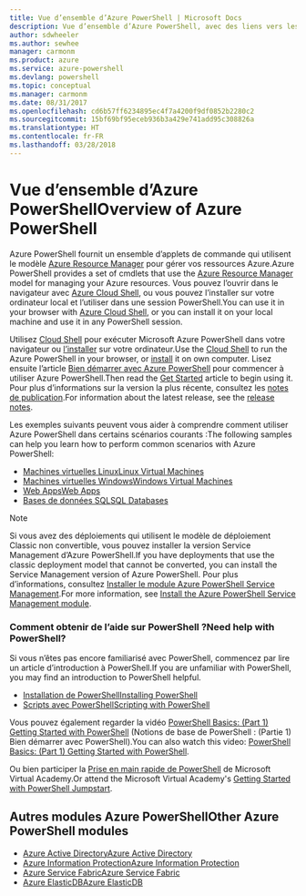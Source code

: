 ```yaml
---
title: Vue d’ensemble d’Azure PowerShell | Microsoft Docs
description: Vue d’ensemble d’Azure PowerShell, avec des liens vers les procédures d’installation et de configuration.
author: sdwheeler
ms.author: sewhee
manager: carmonm
ms.product: azure
ms.service: azure-powershell
ms.devlang: powershell
ms.topic: conceptual
ms.manager: carmonm
ms.date: 08/31/2017
ms.openlocfilehash: cd6b57ff6234895ec4f7a4200f9df0852b2280c2
ms.sourcegitcommit: 15bf69bf95eceb936b3a429e741add95c308826a
ms.translationtype: HT
ms.contentlocale: fr-FR
ms.lasthandoff: 03/28/2018
---
```

# <a name="overview-of-azure-powershell"></a><span data-ttu-id="55333-103">Vue d’ensemble d’Azure PowerShell</span><span class="sxs-lookup"><span data-stu-id="55333-103">Overview of Azure PowerShell</span></span>

<span data-ttu-id="55333-104">Azure PowerShell fournit un ensemble d’applets de commande qui utilisent le modèle [Azure Resource Manager](/azure/azure-resource-manager/resource-group-overview) pour gérer vos ressources Azure.</span><span class="sxs-lookup"><span data-stu-id="55333-104">Azure PowerShell provides a set of cmdlets that use the [Azure Resource Manager](/azure/azure-resource-manager/resource-group-overview) model for managing your Azure resources.</span></span> <span data-ttu-id="55333-105">Vous pouvez l’ouvrir dans le navigateur avec [Azure Cloud Shell](/azure/cloud-shell/overview), ou vous pouvez l’installer sur votre ordinateur local et l’utiliser dans une session PowerShell.</span><span class="sxs-lookup"><span data-stu-id="55333-105">You can use it in your browser with [Azure Cloud Shell](/azure/cloud-shell/overview), or you can install it on your local machine and use it in any PowerShell session.</span></span>

<span data-ttu-id="55333-106">Utilisez [Cloud Shell](/azure/cloud-shell/overview) pour exécuter Microsoft Azure PowerShell dans votre navigateur ou [l’installer](install-azurerm-ps.md) sur votre ordinateur.</span><span class="sxs-lookup"><span data-stu-id="55333-106">Use the [Cloud Shell](/azure/cloud-shell/overview) to run the Azure PowerShell in your browser, or [install](install-azurerm-ps.md) it on own computer.</span></span> <span data-ttu-id="55333-107">Lisez ensuite l’article [Bien démarrer avec Azure PowerShell](get-started-azureps.md) pour commencer à utiliser Azure PowerShell.</span><span class="sxs-lookup"><span data-stu-id="55333-107">Then read the [Get Started](get-started-azureps.md) article to begin using it.</span></span> <span data-ttu-id="55333-108">Pour plus d’informations sur la version la plus récente, consultez les [notes de publication](release-notes-azureps.md).</span><span class="sxs-lookup"><span data-stu-id="55333-108">For information about the latest release, see the [release notes](release-notes-azureps.md).</span></span>

<span data-ttu-id="55333-109">Les exemples suivants peuvent vous aider à comprendre comment utiliser Azure PowerShell dans certains scénarios courants :</span><span class="sxs-lookup"><span data-stu-id="55333-109">The following samples can help you learn how to perform common scenarios with Azure PowerShell:</span></span>

* [<span data-ttu-id="55333-110">Machines virtuelles Linux</span><span class="sxs-lookup"><span data-stu-id="55333-110">Linux Virtual Machines</span></span>](/azure/virtual-machines/virtual-machines-linux-powershell-samples?toc=/powershell/azure/toc.json)
* [<span data-ttu-id="55333-111">Machines virtuelles Windows</span><span class="sxs-lookup"><span data-stu-id="55333-111">Windows Virtual Machines</span></span>](/azure/virtual-machines/virtual-machines-windows-powershell-samples?toc=/powershell/azure/toc.json)
* [<span data-ttu-id="55333-112">Web Apps</span><span class="sxs-lookup"><span data-stu-id="55333-112">Web Apps</span></span>](/azure/app-service-web/app-service-powershell-samples?toc=/powershell/azure/toc.json)
* [<span data-ttu-id="55333-113">Bases de données SQL</span><span class="sxs-lookup"><span data-stu-id="55333-113">SQL Databases</span></span>](/azure/sql-database/sql-database-powershell-samples?toc=/powershell/azure/toc.json)

> [!NOTE]
> <span data-ttu-id="55333-114">Si vous avez des déploiements qui utilisent le modèle de déploiement Classic non convertible, vous pouvez installer la version Service Management d’Azure PowerShell.</span><span class="sxs-lookup"><span data-stu-id="55333-114">If you have deployments that use the classic deployment model that cannot be converted, you can install the Service Management version of Azure PowerShell.</span></span> <span data-ttu-id="55333-115">Pour plus d’informations, consultez [Installer le module Azure PowerShell Service Management](/powershell/azure/servicemanagement/install-azure-ps).</span><span class="sxs-lookup"><span data-stu-id="55333-115">For more information, see [Install the Azure PowerShell Service Management module](/powershell/azure/servicemanagement/install-azure-ps).</span></span>


### <a name="need-help-with-powershell"></a><span data-ttu-id="55333-116">Comment obtenir de l’aide sur PowerShell ?</span><span class="sxs-lookup"><span data-stu-id="55333-116">Need help with PowerShell?</span></span>

<span data-ttu-id="55333-117">Si vous n’êtes pas encore familiarisé avec PowerShell, commencez par lire un article d’introduction à PowerShell.</span><span class="sxs-lookup"><span data-stu-id="55333-117">If you are unfamiliar with PowerShell, you may find an introduction to PowerShell helpful.</span></span>

* [<span data-ttu-id="55333-118">Installation de PowerShell</span><span class="sxs-lookup"><span data-stu-id="55333-118">Installing PowerShell</span></span>](/powershell/scripting/installing-windows-powershell)
* [<span data-ttu-id="55333-119">Scripts avec PowerShell</span><span class="sxs-lookup"><span data-stu-id="55333-119">Scripting with PowerShell</span></span>](/powershell/scripting/scripting-with-windows-powershell)

<span data-ttu-id="55333-120">Vous pouvez également regarder la vidéo [PowerShell Basics: (Part 1) Getting Started with PowerShell](https://channel9.msdn.com/Blogs/Taste-of-Premier/PowerShellBasicsPart1) (Notions de base de PowerShell : (Partie 1) Bien démarrer avec PowerShell).</span><span class="sxs-lookup"><span data-stu-id="55333-120">You can also watch this video: [PowerShell Basics: (Part 1) Getting Started with PowerShell](https://channel9.msdn.com/Blogs/Taste-of-Premier/PowerShellBasicsPart1).</span></span>

<span data-ttu-id="55333-121">Ou bien participer la [Prise en main rapide de PowerShell](https://mva.microsoft.com/liveevents/powershell-jumpstart) de Microsoft Virtual Academy.</span><span class="sxs-lookup"><span data-stu-id="55333-121">Or attend the Microsoft Virtual Academy's [Getting Started with PowerShell Jumpstart](https://mva.microsoft.com/liveevents/powershell-jumpstart).</span></span>

## <a name="other-azure-powershell-modules"></a><span data-ttu-id="55333-122">Autres modules Azure PowerShell</span><span class="sxs-lookup"><span data-stu-id="55333-122">Other Azure PowerShell modules</span></span>

* [<span data-ttu-id="55333-123">Azure Active Directory</span><span class="sxs-lookup"><span data-stu-id="55333-123">Azure Active Directory</span></span>](/powershell/azure/active-directory/)
* [<span data-ttu-id="55333-124">Azure Information Protection</span><span class="sxs-lookup"><span data-stu-id="55333-124">Azure Information Protection</span></span>](/powershell/azure/aip/)
* [<span data-ttu-id="55333-125">Azure Service Fabric</span><span class="sxs-lookup"><span data-stu-id="55333-125">Azure Service Fabric</span></span>](/powershell/azure/service-fabric/)
* [<span data-ttu-id="55333-126">Azure ElasticDB</span><span class="sxs-lookup"><span data-stu-id="55333-126">Azure ElasticDB</span></span>](/powershell/azure/elasticdbjobs/)
